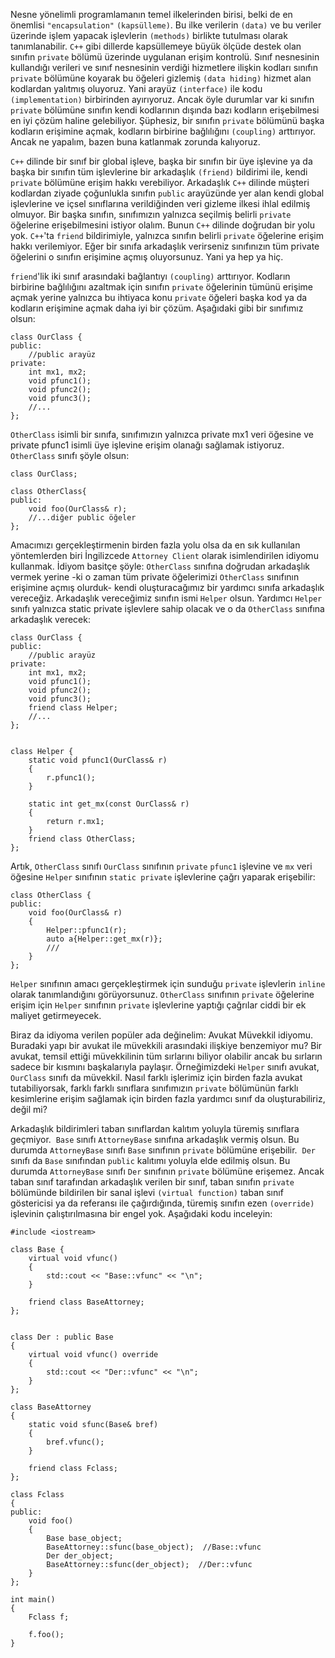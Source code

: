 Nesne yönelimli programlamanın temel ilkelerinden birisi, belki de en önemlisi `"encapsulation"` `(kapsülleme)`. 
Bu ilke verilerin `(data)` ve bu veriler üzerinde işlem yapacak işlevlerin `(methods)` birlikte tutulması olarak tanımlanabilir. 
`C++` gibi dillerde kapsüllemeye büyük ölçüde destek olan sınıfın `private` bölümü üzerinde uygulanan erişim kontrolü. 
Sınıf nesnesinin kullandığı verileri ve sınıf nesnesinin verdiği hizmetlere ilişkin kodları sınıfın `private` bölümüne koyarak bu öğeleri gizlemiş `(data hiding)` hizmet alan kodlardan yalıtmış oluyoruz. 
Yani arayüz `(interface)` ile kodu `(implementation)` birbirinden ayırıyoruz. 
Ancak öyle durumlar var ki sınıfın `private` bölümüne sınıfın kendi kodlarının dışında bazı kodların erişebilmesi en iyi çözüm haline gelebiliyor. 
Şüphesiz, bir sınıfın `private` bölümünü başka kodların erişimine açmak, kodların birbirine bağlılığını `(coupling)` arttırıyor. 
Ancak ne yapalım, bazen buna katlanmak zorunda kalıyoruz.

`C++` dilinde bir sınıf bir global işleve, başka bir sınıfın bir üye işlevine ya da başka bir sınıfın tüm işlevlerine bir arkadaşlık `(friend)` bildirimi ile, 
kendi `private` bölümüne erişim hakkı verebiliyor. 
Arkadaşlık `C++` dilinde müşteri kodlardan ziyade çoğunlukla sınıfın `public` arayüzünde yer alan kendi global işlevlerine ve içsel sınıflarına verildiğinden veri gizleme ilkesi ihlal edilmiş olmuyor. 
Bir başka sınıfın, sınıfımızın yalnızca seçilmiş belirli `private` öğelerine erişebilmesini istiyor olalım. 
Bunun `C++` dilinde doğrudan bir yolu yok. `C++`'ta `friend` bildirimiyle, yalnızca sınıfın belirli `private` öğelerine erişim hakkı verilemiyor. 
Eğer bir sınıfa arkadaşlık verirseniz sınıfınızın tüm private öğelerini o sınıfın erişimine açmış oluyorsunuz. Yani ya hep ya hiç.

`friend`'lik iki sınıf arasındaki bağlantıyı `(coupling)` arttırıyor. 
Kodların birbirine bağlılığını azaltmak için sınıfın `private` öğelerinin tümünü erişime açmak yerine yalnızca bu ihtiyaca konu `private` öğeleri başka kod ya da kodların erişimine açmak daha iyi bir çözüm. 
Aşağıdaki gibi bir sınıfımız olsun:

```
class OurClass {
public:
	//public arayüz
private:
	int mx1, mx2;
	void pfunc1();
	void pfunc2();
	void pfunc3();
	//...
};
```

`OtherClass` isimli bir sınıfa, sınıfımızın yalnızca private mx1 veri öğesine ve private pfunc1 isimli üye işlevine erişim olanağı sağlamak istiyoruz. 
`OtherClass` sınıfı şöyle olsun:

```
class OurClass;

class OtherClass{
public:
	void foo(OurClass& r);
	//...diğer public öğeler
};
```
Amacımızı gerçekleştirmenin birden fazla yolu olsa da en sık kullanılan yöntemlerden biri İngilizcede `Attorney Client` olarak isimlendirilen idiyomu kullanmak. 
İdiyom basitçe şöyle: `OtherClass` sınıfına doğrudan arkadaşlık vermek yerine -ki o zaman tüm private öğelerimizi `OtherClass` sınıfının erişimine açmış olurduk- kendi oluşturacağımız bir yardımcı sınıfa arkadaşlık vereceğiz. 
Arkadaşlık vereceğimiz sınıfın ismi `Helper` olsun. Yardımcı `Helper` sınıfı yalnızca static private işlevlere sahip olacak ve o da `OtherClass` sınıfına arkadaşlık verecek:

```
class OurClass {
public:
	//public arayüz
private:
	int mx1, mx2;
	void pfunc1();
	void pfunc2();
	void pfunc3();
	friend class Helper;
	//...
};


class Helper {
	static void pfunc1(OurClass& r)
	{
		r.pfunc1();
	}

	static int get_mx(const OurClass& r)
	{
		return r.mx1;
	}
	friend class OtherClass;
};
```
Artık, `OtherClass` sınıfı `OurClass` sınıfının `private` `pfunc1` işlevine ve `mx` veri öğesine `Helper` sınıfının `static private` işlevlerine çağrı yaparak erişebilir:

```
class OtherClass {
public:
	void foo(OurClass& r)
	{
		Helper::pfunc1(r);
		auto a{Helper::get_mx(r)};
		///
	}
};
```

`Helper` sınıfının amacı gerçekleştirmek için sunduğu `private` işlevlerin `inline` olarak tanımlandığını görüyorsunuz. 
`OtherClass` sınıfının `private` öğelerine erişim için `Helper` sınıfının `private` işlevlerine yaptığı çağrılar ciddi bir ek maliyet getirmeyecek.

Biraz da idiyoma verilen popüler ada değinelim: Avukat Müvekkil idiyomu. Buradaki yapı bir avukat ile müvekkili arasındaki ilişkiye benzemiyor mu? 
Bir avukat, temsil ettiği müvekkilinin tüm sırlarını biliyor olabilir ancak bu sırların sadece bir kısmını başkalarıyla paylaşır. 
Örneğimizdeki `Helper` sınıfı avukat, `OurClass` sınıfı da müvekkil. 
Nasıl farklı işlerimiz için birden fazla avukat tutabiliyorsak, farklı farklı sınıflara sınıfımızın `private` bölümünün farklı kesimlerine erişim sağlamak için birden fazla yardımcı sınıf da oluşturabiliriz, değil mi?

Arkadaşlık bildirimleri taban sınıflardan kalıtım yoluyla türemiş sınıflara geçmiyor. 
`Base` sınıfı `AttorneyBase` sınıfına arkadaşlık vermiş olsun. 
Bu durumda `AttorneyBase` sınıfı `Base` sınıfının `private` bölümüne erişebilir. 
`Der` sınıfı da `Base` sınıfından `public` kalıtımı yoluyla elde edilmiş olsun. 
Bu durumda `AttorneyBase` sınıfı `Der` sınıfının `private` bölümüne erişemez. 
Ancak taban sınıf tarafından arkadaşlık verilen bir sınıf, taban sınıfın `private` bölümünde bildirilen bir sanal işlevi `(virtual function)` 
taban sınıf göstericisi ya da referansı ile çağırdığında, türemiş sınıfın ezen `(override)` işlevinin çalıştırılmasına bir engel yok. Aşağıdaki kodu inceleyin:

```
#include <iostream>

class Base {
	virtual void vfunc() 
	{
		std::cout << "Base::vfunc" << "\n";
	}
	
	friend class BaseAttorney;
};


class Der : public Base
{
	virtual void vfunc() override
	{
		std::cout << "Der::vfunc" << "\n";
	}
};

class BaseAttorney
{
	static void sfunc(Base& bref)
	{
		bref.vfunc();
	}

	friend class Fclass;
};

class Fclass
{
public:
	void foo()
	{
		Base base_object;
		BaseAttorney::sfunc(base_object);  //Base::vfunc
		Der der_object;
		BaseAttorney::sfunc(der_object);  //Der::vfunc
	}
};

int main()
{
	Fclass f;

	f.foo();
}
```
